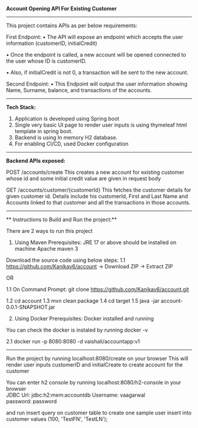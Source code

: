 ******Account Opening API For Existing Customer******
______________________________________________________

This project contains APIs as per below requirements:

First Endpoint:
• The API will expose an endpoint which accepts the user information (customerID,
initialCredit)

• Once the endpoint is called, a new account will be opened connected to the user whose
ID is customerID.

• Also, if initialCredit is not 0, a transaction will be sent to the new account.

Second Endpoint:
• This Endpoint will output the user information showing Name, Surname, balance,
and transactions of the accounts.

___________________________________________________________________

**Tech Stack:**
1. Application is developed using Spring boot
2. Single very basic UI page to render user inputs is using thymeleaf html template in spring boot.
3. Backend is using In memory H2 database.
4. For enabling CI/CD, used Docker configuration

___________________________________________________________________

**Backend APIs exposed:**

POST /accounts/create
This creates a new account for existing customer whose id and some initial credit value are given in request body


GET /accounts/customer/{customerId}
This fetches the customer details for given customer id. Details include his customerId, First and Last Name and Accounts linked to that customer and all the transactions in those accounts.


___________________________________________________________________

** Instructions to Build and Run the project:**

There are 2 ways to run this project

1. Using Maven
Prerequisites: 
JRE 17 or above should be installed on machine
Apache maven 3 

Download the source code using below steps:
1.1 https://github.com/Kanikav6/account -> Download ZIP -> Extract ZIP

OR

1.1 On Command Prompt: git clone https://github.com/Kanikav6/account.git

1.2 cd account
1.3 mvn clean package
1.4 cd target
1.5 java -jar account-0.0.1-SNAPSHOT.jar



2. Using Docker
Prerequisites:
Docker installed and running

You can check the docker is instaled by running docker -v

2.1 docker run -p 8080:8080 -d vaishali/accountapp:v1
___________________________________________________________________


Run the   project by running localhost:8080/create  on your browser
This will render user inputs customerID and initialCreate to create account for the customer


You can enter h2 console by running   localhost:8080/h2-console in your browser   
JDBC Url: jdbc:h2:mem:accountdb
Username: vaagarwal     
password: password           

and run insert query on customer table to create one sample user
insert into customer values (100, 'TestFN', 'TestLN');          






